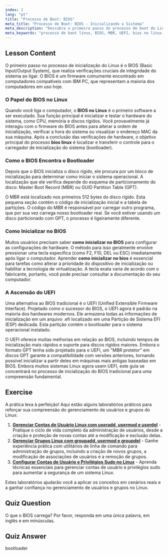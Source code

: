 ```yaml
---
index: 2
lang: "pt"
title: "Processo de Boot: BIOS"
meta_title: "Processo de Boot: BIOS - Inicializando o Sistema"
meta_description: "Descubra o primeiro passo do processo de boot do Linux: a BIOS. Aprenda como ela encontra o carregador de boot via MBR ou GPT e entenda o papel da UEFI. Este guia explica a inicialização do sistema e aborda como entrar na BIOS para configuração."
meta_keywords: "processo de boot linux, BIOS, MBR, UEFI, bios no linux, bios linux, como entrar na bios, carregador de boot, inicialização do sistema"
---
```


## Lesson Content

O primeiro passo no processo de inicialização do Linux é o BIOS (Basic Input/Output System), que realiza verificações cruciais de integridade do sistema ao ligar. O BIOS é um firmware comumente encontrado em computadores compatíveis com IBM PC, que representam a maioria dos computadores em uso hoje.

### O Papel do BIOS no Linux

Quando você liga o computador, o **BIOS no Linux** é o primeiro software a ser executado. Sua função principal é inicializar e testar o hardware do sistema, como CPU, memória e discos rígidos. Você provavelmente já interagiu com o firmware do BIOS antes para alterar a ordem de inicialização, verificar a hora do sistema ou visualizar o endereço MAC da sua máquina. Após a conclusão das verificações de hardware, o objetivo principal do processo **bios linux** é localizar e transferir o controle para o carregador de inicialização do sistema (bootloader).

### Como o BIOS Encontra o Bootloader

Depois que o BIOS inicializa o disco rígido, ele procura por um bloco de inicialização para determinar como iniciar o sistema operacional. A localização que ele verifica depende do esquema de particionamento do disco: Master Boot Record (MBR) ou GUID Partition Table (GPT).

O MBR está localizado nos primeiros 512 bytes do disco rígido. Esta pequena seção contém o código de inicialização inicial e a tabela de partições. O código do MBR é responsável por carregar outro programa, que por sua vez carrega nosso bootloader real. Se você estiver usando um disco particionado com GPT, o processo é ligeiramente diferente.

### Como Inicializar no BIOS

Muitos usuários precisam saber **como inicializar no BIOS** para configurar as configurações de hardware. O método para isso geralmente envolve pressionar uma tecla específica (como F2, F10, DEL ou ESC) imediatamente após ligar o computador. Aprender **como inicializar no bios** é essencial para tarefas como alterar a prioridade do dispositivo de inicialização ou habilitar a tecnologia de virtualização. A tecla exata varia de acordo com o fabricante, portanto, você pode precisar consultar a documentação do seu computador.

### A Ascensão do UEFI

Uma alternativa ao BIOS tradicional é o UEFI (Unified Extensible Firmware Interface). Projetado como o sucessor do BIOS, o UEFI agora é padrão na maioria dos hardwares modernos. Ele armazena todas as informações de inicialização em um arquivo .efi localizado em uma Partição de Sistema EFI (ESP) dedicada. Esta partição contém o bootloader para o sistema operacional instalado.

O UEFI oferece muitas melhorias em relação ao BIOS, incluindo tempos de inicialização mais rápidos e suporte para discos rígidos maiores. Embora o formato GPT tenha sido projetado para o UEFI, um "MBR protetor" em discos GPT garante a compatibilidade com versões anteriores, tornando possível inicializar a partir deles em máquinas mais antigas baseadas em BIOS. Embora muitos sistemas Linux agora usem UEFI, este guia se concentrará no processo de inicialização do BIOS tradicional para uma compreensão fundamental.

## Exercise

A prática leva à perfeição! Aqui estão alguns laboratórios práticos para reforçar sua compreensão do gerenciamento de usuários e grupos do Linux:

1. **[Gerenciar Contas de Usuário Linux com useradd, usermod e userdel](https://labex.io/pt/labs/comptia-manage-linux-user-accounts-with-useradd-usermod-and-userdel-590837)** - Pratique o ciclo de vida completo da administração de usuários, desde a criação e proteção de novas contas até a modificação e exclusão delas.
2. **[Gerenciar Grupos Linux com groupadd, usermod e groupdel](https://labex.io/pt/labs/comptia-manage-linux-groups-with-groupadd-usermod-and-groupdel-590836)** - Ganhe experiência prática com utilitários de linha de comando para administração de grupos, incluindo a criação de novos grupos, a modificação de associações de usuários e a remoção de grupos.
3. **[Configurar Contas de Usuário e Privilégios Sudo no Linux](https://labex.io/pt/labs/comptia-configure-user-accounts-and-sudo-privileges-in-linux-590856)** - Aprenda técnicas essenciais para gerenciar contas de usuário e privilégios sudo para aumentar a segurança de um sistema Linux.

Estes laboratórios ajudarão você a aplicar os conceitos em cenários reais e a ganhar confiança no gerenciamento de usuários e grupos no Linux.

## Quiz Question

O que o BIOS carrega? Por favor, responda em uma única palavra, em inglês e em minúsculas.

## Quiz Answer

bootloader
